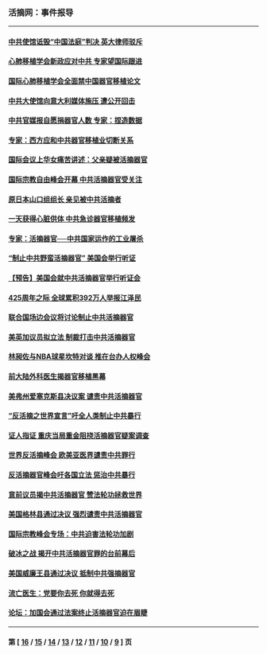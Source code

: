 ### 活摘网：事件报导
---
#### [中共使馆诋毁“中国法庭”判决 英大律师驳斥](../../pages/nf5877/n13833945.md?10240430) 
#### [心肺移植学会新政应对中共 专家望国际跟进](../../pages/nf5877/n13829043.md?10240430) 
#### [国际心肺移植学会全面禁中国器官移植论文](../../pages/nf5877/n13827785.md?10240430) 
#### [中共大使馆向意大利媒体施压 遭公开回击](../../pages/nf5877/n13826038.md?10240430) 
#### [中共官媒报自愿捐器官人数 专家：捏造数据](../../pages/nf5877/n13814130.md?10240430) 
#### [专家：西方应和中共器官移植业切断关系](../../pages/nf5877/n13772828.md?10240430) 
#### [国际会议上华女痛苦讲述：父亲疑被活摘器官](../../pages/nf5877/n13771583.md?10240430) 
#### [国际宗教自由峰会开幕 中共活摘器官受关注](../../pages/nf5877/n13769995.md?10240430) 
#### [原日本山口组组长 亲见被中共活摘者](../../pages/nf5877/n13767360.md?10240430) 
#### [一天获得心脏供体 中共急诊器官移植频发](../../pages/nf5877/n13764689.md?10240430) 
#### [专家：活摘器官──中共国家运作的工业屠杀](../../pages/nf5877/n13761178.md?10240430) 
#### [“制止中共野蛮活摘器官” 美国会举行听证](../../pages/nf5877/n13735831.md?10240430) 
#### [【预告】美国会就中共活摘器官举行听证会](../../pages/nf5877/n13732843.md?10240430) 
#### [425周年之际 全球累积392万人举报江泽民](../../pages/nf5877/n13719232.md?10240430) 
#### [联合国场边会议将讨论制止中共活摘器官](../../pages/nf5877/n13656361.md?10240430) 
#### [美英加议员拟立法 制裁打击中共活摘器官](../../pages/nf5877/n13430251.md?10240430) 
#### [林昶佐与NBA球星坎特对谈 推在台办人权峰会](../../pages/nf5877/n13414467.md?10240430) 
#### [前大陆外科医生揭器官移植黑幕](../../pages/nf5877/n13401416.md?10240430) 
#### [美弗州爱塞克斯县决议案 谴责中共活摘器官](../../pages/nf5877/n13320919.md?10240430) 
#### [“反活摘之世界宣言”吁全人类制止中共暴行](../../pages/nf5877/n13259730.md?10240430) 
#### [证人指证 重庆当局重金阻挠活摘器官疑案调查](../../pages/nf5877/n13259127.md?10240430) 
#### [世界反活摘峰会 欧美亚医界谴责中共罪行](../../pages/nf5877/n13253550.md?10240430) 
#### [反活摘器官峰会吁各国立法 惩治中共暴行](../../pages/nf5877/n13245052.md?10240430) 
#### [意前议员揭中共活摘器官 赞法轮功拯救世界](../../pages/nf5877/n13203445.md?10240430) 
#### [美国格林县通过决议 强烈谴责中共活摘器官](../../pages/nf5877/n13119367.md?10240430) 
#### [国际宗教峰会专场：中共迫害法轮功加剧](../../pages/nf5877/n13088279.md?10240430) 
#### [破冰之战 揭开中共活摘器官罪的台前幕后](../../pages/nf5877/n13082457.md?10240430) 
#### [美国威廉王县通过决议 抵制中共强摘器官](../../pages/nf5877/n13056521.md?10240430) 
#### [流亡医生：党要你去死 你就得去死](../../pages/nf5877/n13052835.md?10240430) 
#### [论坛：加国会通过法案终止活摘器官迫在眉睫](../../pages/nf5877/n13029839.md?10240430) 

---
#### 第 [ [16](./16.md?10240430) / [15](./15.md?10240430) / [14](./14.md?10240430) / [13](./13.md?10240430) / [12](./12.md?10240430) / [11](./11.md?10240430) / [10](./10.md?10240430) / [9](./9.md?10240430) ] 页
